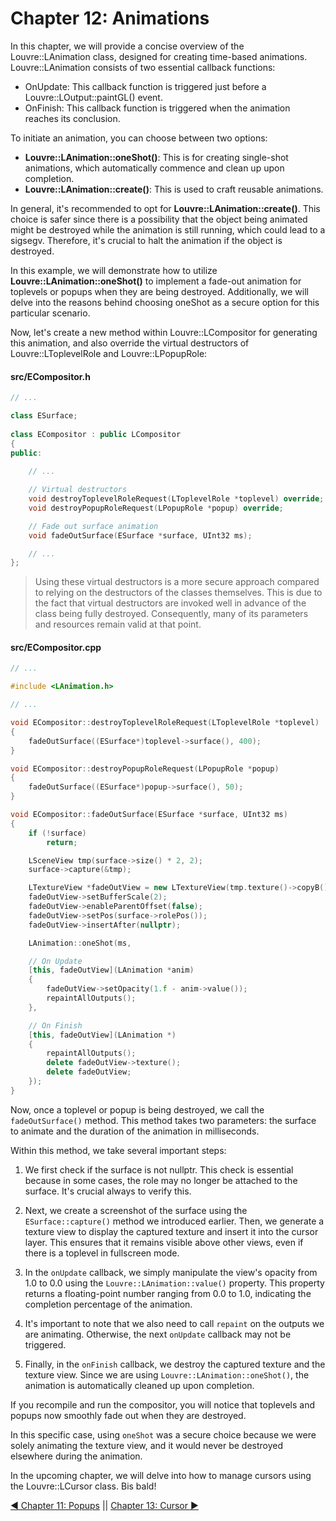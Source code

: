 # Chapter 12: Animations

In this chapter, we will provide a concise overview of the Louvre::LAnimation class, designed for creating time-based animations. Louvre::LAnimation consists of two essential callback functions:

* OnUpdate: This callback function is triggered just before a Louvre::LOutput::paintGL() event.
* OnFinish: This callback function is triggered when the animation reaches its conclusion.

To initiate an animation, you can choose between two options: 
- **Louvre::LAnimation::oneShot()**: This is for creating single-shot animations, which automatically commence and clean up upon completion.
- **Louvre::LAnimation::create()**: This is used to craft reusable animations.

In general, it's recommended to opt for **Louvre::LAnimation::create()**. This choice is safer since there is a possibility that the object being animated might be destroyed while the animation is still running, which could lead to a sigsegv. Therefore, it's crucial to halt the animation if the object is destroyed.

In this example, we will demonstrate how to utilize **Louvre::LAnimation::oneShot()** to implement a fade-out animation for toplevels or popups when they are being destroyed. Additionally, we will delve into the reasons behind choosing oneShot as a secure option for this particular scenario.

Now, let's create a new method within Louvre::LCompositor for generating this animation, and also override the virtual destructors of Louvre::LToplevelRole and Louvre::LPopupRole:

#### src/ECompositor.h

```cpp
// ...

class ESurface;
 
class ECompositor : public LCompositor
{
public:
    
    // ...

    // Virtual destructors
    void destroyToplevelRoleRequest(LToplevelRole *toplevel) override;
    void destroyPopupRoleRequest(LPopupRole *popup) override;

    // Fade out surface animation
    void fadeOutSurface(ESurface *surface, UInt32 ms);

    // ...
};
```

> Using these virtual destructors is a more secure approach compared to relying on the destructors of the classes themselves. This is due to the fact that virtual destructors are invoked well in advance of the class being fully destroyed. Consequently, many of its parameters and resources remain valid at that point.

#### src/ECompositor.cpp

```cpp
// ...

#include <LAnimation.h>

// ...

void ECompositor::destroyToplevelRoleRequest(LToplevelRole *toplevel)
{
    fadeOutSurface((ESurface*)toplevel->surface(), 400);
}

void ECompositor::destroyPopupRoleRequest(LPopupRole *popup)
{
    fadeOutSurface((ESurface*)popup->surface(), 50);
}

void ECompositor::fadeOutSurface(ESurface *surface, UInt32 ms)
{
    if (!surface)
        return;

    LSceneView tmp(surface->size() * 2, 2);
    surface->capture(&tmp);

    LTextureView *fadeOutView = new LTextureView(tmp.texture()->copyB(), &cursorLayer);
    fadeOutView->setBufferScale(2);
    fadeOutView->enableParentOffset(false);
    fadeOutView->setPos(surface->rolePos());
    fadeOutView->insertAfter(nullptr);

    LAnimation::oneShot(ms,

    // On Update
    [this, fadeOutView](LAnimation *anim)
    {
        fadeOutView->setOpacity(1.f - anim->value());
        repaintAllOutputs();
    },

    // On Finish
    [this, fadeOutView](LAnimation *)
    {
        repaintAllOutputs();
        delete fadeOutView->texture();
        delete fadeOutView;
    });
}
```

Now, once a toplevel or popup is being destroyed, we call the `fadeOutSurface()` method. This method takes two parameters: the surface to animate and the duration of the animation in milliseconds.

Within this method, we take several important steps:

1. We first check if the surface is not nullptr. This check is essential because in some cases, the role may no longer be attached to the surface. It's crucial always to verify this.

2. Next, we create a screenshot of the surface using the `ESurface::capture()` method we introduced earlier. Then, we generate a texture view to display the captured texture and insert it into the cursor layer. This ensures that it remains visible above other views, even if there is a toplevel in fullscreen mode.

3. In the `onUpdate` callback, we simply manipulate the view's opacity from 1.0 to 0.0 using the `Louvre::LAnimation::value()` property. This property returns a floating-point number ranging from 0.0 to 1.0, indicating the completion percentage of the animation. 

4. It's important to note that we also need to call `repaint` on the outputs we are animating. Otherwise, the next `onUpdate` callback may not be triggered.

5. Finally, in the `onFinish` callback, we destroy the captured texture and the texture view. Since we are using `Louvre::LAnimation::oneShot()`, the animation is automatically cleaned up upon completion.

If you recompile and run the compositor, you will notice that toplevels and popups now smoothly fade out when they are destroyed.

In this specific case, using `oneShot` was a secure choice because we were solely animating the texture view, and it would never be destroyed elsewhere during the animation.

In the upcoming chapter, we will delve into how to manage cursors using the Louvre::LCursor class. Bis bald!


<a href="md_md_tutorial_11.html">◀ Chapter 11: Popups</a> || <a href="md_md_tutorial_13.html"> Chapter 13: Cursor ▶</a>